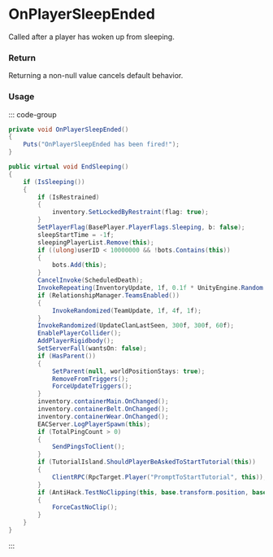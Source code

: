 # OnPlayerSleepEnded
<Badge type="info" text="Player"/><Badge type="danger" text="Carbon Compatible"/><Badge type="warning" text="Oxide Compatible"/>
Called after a player has woken up from sleeping.

### Return
Returning a non-null value cancels default behavior.

### Usage
::: code-group
```csharp [Example]
private void OnPlayerSleepEnded()
{
	Puts("OnPlayerSleepEnded has been fired!");
}
```
```csharp [Source — Assembly-CSharp @ BasePlayer]
public virtual void EndSleeping()
{
	if (IsSleeping())
	{
		if (IsRestrained)
		{
			inventory.SetLockedByRestraint(flag: true);
		}
		SetPlayerFlag(BasePlayer.PlayerFlags.Sleeping, b: false);
		sleepStartTime = -1f;
		sleepingPlayerList.Remove(this);
		if ((ulong)userID < 10000000 && !bots.Contains(this))
		{
			bots.Add(this);
		}
		CancelInvoke(ScheduledDeath);
		InvokeRepeating(InventoryUpdate, 1f, 0.1f * UnityEngine.Random.Range(0.99f, 1.01f));
		if (RelationshipManager.TeamsEnabled())
		{
			InvokeRandomized(TeamUpdate, 1f, 4f, 1f);
		}
		InvokeRandomized(UpdateClanLastSeen, 300f, 300f, 60f);
		EnablePlayerCollider();
		AddPlayerRigidbody();
		SetServerFall(wantsOn: false);
		if (HasParent())
		{
			SetParent(null, worldPositionStays: true);
			RemoveFromTriggers();
			ForceUpdateTriggers();
		}
		inventory.containerMain.OnChanged();
		inventory.containerBelt.OnChanged();
		inventory.containerWear.OnChanged();
		EACServer.LogPlayerSpawn(this);
		if (TotalPingCount > 0)
		{
			SendPingsToClient();
		}
		if (TutorialIsland.ShouldPlayerBeAskedToStartTutorial(this))
		{
			ClientRPC(RpcTarget.Player("PromptToStartTutorial", this));
		}
		if (AntiHack.TestNoClipping(this, base.transform.position, base.transform.position, NoClipRadius(ConVar.AntiHack.noclip_margin), ConVar.AntiHack.noclip_backtracking, out var _))
		{
			ForceCastNoClip();
		}
	}
}

```
:::

